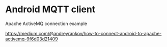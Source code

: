 # Android MQTT client
Apache ActiveMQ connection example

https://medium.com/@andreyrankov/how-to-connect-android-to-apache-activemq-9f6d03d21409
